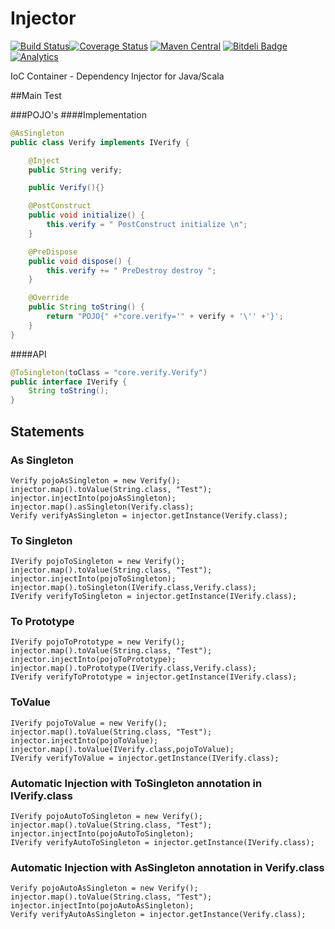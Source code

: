 Injector
========
[![Build Status](https://travis-ci.org/vicboma1/Injector.svg?branch=master)](https://travis-ci.org/vicboma1/Injector)[![Coverage Status](https://coveralls.io/repos/vicboma1/Injector/badge.svg?branch=master&service=github)](https://coveralls.io/github/vicboma1/Injector?branch=master)
[![Maven Central](https://maven-badges.herokuapp.com/maven-central/org.eluder.coveralls/coveralls-maven-plugin/badge.svg)](https://maven-badges.herokuapp.com/maven-central/org.eluder.coveralls/coveralls-maven-plugin/)
[![Bitdeli Badge](https://d2weczhvl823v0.cloudfront.net/vicboma1/injector/trend.png)](https://bitdeli.com/free "Bitdeli Badge")
[![Analytics](https://ga-beacon.appspot.com/UA-68658653-1/injector/readme)](https://github.com/igrigorik/ga-beacon)


IoC Container - Dependency Injector for Java/Scala

##Main Test

###POJO's 
####Implementation
```java
@AsSingleton                                                           
public class Verify implements IVerify {

    @Inject
    public String verify;

    public Verify(){}

    @PostConstruct
    public void initialize() {
        this.verify = " PostConstruct initialize \n";
    }

    @PreDispose
    public void dispose() {
        this.verify += " PreDestroy destroy ";
    }

    @Override
    public String toString() {
        return "POJO{" +"core.verify='" + verify + '\'' +'}';
    }
}
```
   
####API  
```java 
@ToSingleton(toClass = "core.verify.Verify")
public interface IVerify {
    String toString();
}
```

## Statements

### As Singleton
```
Verify pojoAsSingleton = new Verify();
injector.map().toValue(String.class, "Test");
injector.injectInto(pojoAsSingleton);
injector.map().asSingleton(Verify.class);
Verify verifyAsSingleton = injector.getInstance(Verify.class);
```

### To Singleton
```
IVerify pojoToSingleton = new Verify();
injector.map().toValue(String.class, "Test");
injector.injectInto(pojoToSingleton);
injector.map().toSingleton(IVerify.class,Verify.class);
IVerify verifyToSingleton = injector.getInstance(IVerify.class);
```

### To Prototype
```
IVerify pojoToPrototype = new Verify();
injector.map().toValue(String.class, "Test");
injector.injectInto(pojoToPrototype);
injector.map().toPrototype(IVerify.class,Verify.class);
IVerify verifyToPrototype = injector.getInstance(IVerify.class);
```

### ToValue
```
IVerify pojoToValue = new Verify();
injector.map().toValue(String.class, "Test");
injector.injectInto(pojoToValue);
injector.map().toValue(IVerify.class,pojoToValue);
IVerify verifyToValue = injector.getInstance(IVerify.class);
```

### Automatic Injection with ToSingleton annotation in IVerify.class
```
IVerify pojoAutoToSingleton = new Verify();
injector.map().toValue(String.class, "Test");
injector.injectInto(pojoAutoToSingleton);
IVerify verifyAutoToSingleton = injector.getInstance(IVerify.class);
```

### Automatic Injection with AsSingleton annotation in Verify.class
```
Verify pojoAutoAsSingleton = new Verify();
injector.map().toValue(String.class, "Test");
injector.injectInto(pojoAutoAsSingleton);
Verify verifyAutoAsSingleton = injector.getInstance(Verify.class);
```




